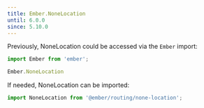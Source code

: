```yaml
---
title: Ember.NoneLocation
until: 6.0.0
since: 5.10.0
---
```



Previously, NoneLocation could be accessed via the `Ember` import:
```js
import Ember from 'ember';

Ember.NoneLocation
```

 If needed, NoneLocation can be imported:
```js
import NoneLocation from '@ember/routing/none-location';
```
